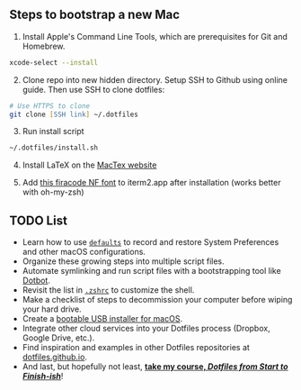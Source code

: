 ## Steps to bootstrap a new Mac

1. Install Apple's Command Line Tools, which are prerequisites for Git and Homebrew.
```zsh
xcode-select --install
```

2. Clone repo into new hidden directory.
Setup SSH to Github using online guide. Then use SSH to clone dotfiles:

```zsh
# Use HTTPS to clone
git clone [SSH link] ~/.dotfiles
```

3. Run install script
```zsh
~/.dotfiles/install.sh
```

4. Install LaTeX on the [MacTex website](https://tug.org/mactex/)

6. Add [this firacode NF font](https://github.com/ryanoasis/nerd-fonts/releases)
   to iterm2.app after installation (works better with oh-my-zsh)

 
## TODO List

- Learn how to use [`defaults`](https://macos-defaults.com/#%F0%9F%99%8B-what-s-a-defaults-command) to record and restore System Preferences and other macOS configurations.
- Organize these growing steps into multiple script files.
- Automate symlinking and run script files with a bootstrapping tool like [Dotbot](https://github.com/anishathalye/dotbot).
- Revisit the list in [`.zshrc`](.zshrc) to customize the shell.
- Make a checklist of steps to decommission your computer before wiping your hard drive.
- Create a [bootable USB installer for macOS](https://support.apple.com/en-us/HT201372).
- Integrate other cloud services into your Dotfiles process (Dropbox, Google Drive, etc.).
- Find inspiration and examples in other Dotfiles repositories at [dotfiles.github.io](https://dotfiles.github.io/).
- And last, but hopefully not least, [**take my course, *Dotfiles from Start to Finish-ish***](https://www.udemy.com/course/dotfiles-from-start-to-finish-ish/?referralCode=445BE0B541C48FE85276 "Learn Dotfiles from Start to Finish-ish on Udemy"
)!
